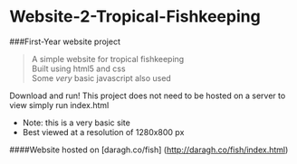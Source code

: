 # Website-2-Tropical-Fishkeeping
###First-Year website project
> A simple website for tropical fishkeeping  
> Built using html5 and css  
> Some *very* basic javascript also used  

Download and run!
This project does not need to be hosted on a server
to view simply run index.html
* Note: this is a very basic site  
* Best viewed at a resolution of 1280x800 px  

####Website hosted on [daragh.co/fish] (http://daragh.co/fish/index.html)

